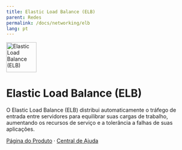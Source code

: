 ```yaml
---
title: Elastic Load Balance (ELB)
parent: Redes
permalink: /docs/networking/elb
lang: pt
---
```


<img src="https://res-static.hc-cdn.cn/cloudbu-site/public/new-product-icon/Networking/ELB.png" width="80" height="80" alt="Elastic Load Balance (ELB)">

# Elastic Load Balance (ELB)

O Elastic Load Balance (ELB) distribui automaticamente o tráfego de entrada entre servidores para equilibrar suas cargas de trabalho, aumentando os recursos de serviço e a tolerância a falhas de suas aplicações.

[Página do Produto](https://www.huaweicloud.com/intl/pt-br/product/elb.html) &middot;
[Central de Ajuda](https://support.huaweicloud.com/intl/pt-br/elb/index.html)
